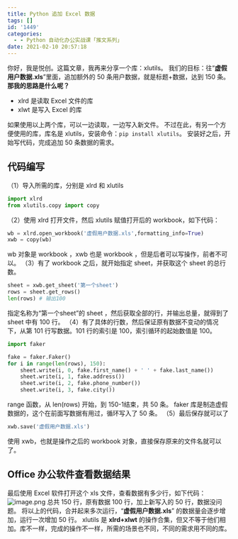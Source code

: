```yaml
---
title: Python 追加 Excel 数据
tags: []
id: '1449'
categories:
  - - Python 自动化办公实战课「推文系列」
date: 2021-02-10 20:57:18
---
```


你好，我是悦创。这篇文章，我再来分享一个库：xlutils。 我们的目标：往“**虚假用户数据.xls**”里面，追加额外的 50 条用户数据，就是标题+数据，达到 150 条。 **那我的思路是什么呢？**

*   xlrd 是读取 Excel 文件的库
*   xlwt 是写入 Excel 的库

如果使用以上两个库，可以一边读取，一边写入新文件。 不过在此，有另一个方便使用的库，库名是 xlutils，安装命令：`pip install xlutils`。 安装好之后，开始写代码，完成追加 50 条数据的需求。

## 代码编写

（1）导入所需的库，分别是 xlrd 和 xlutils

```python
import xlrd
from xlutils.copy import copy
```

（2）使用 xlrd 打开文件，然后 xlutils 赋值打开后的 workbook，如下代码：

```python
wb = xlrd.open_workbook('虚假用户数据.xls',formatting_info=True)
xwb = copy(wb)
```

wb 对象是 workbook ，xwb 也是 workbook ，但是后者可以写操作，前者不可以。 （3）有了 workbook 之后，就开始指定 sheet，并获取这个 sheet 的总行数。

```python
sheet = xwb.get_sheet('第一个sheet')
rows = sheet.get_rows()
len(rows) # 输出100
```

指定名称为“第一个sheet”的 sheet ，然后获取全部的行，并输出总量，就得到了 sheet 中有 100 行。 （4）有了具体的行数，然后保证原有数据不变动的情况下，从第 101 行写数据。101 行的索引是 100，索引循环的起始数值是 100。

```python
import faker

fake = faker.Faker()
for i in range(len(rows), 150):
    sheet.write(i, 0, fake.first_name() + ' ' + fake.last_name())
    sheet.write(i, 1, fake.address())
    sheet.write(i, 2, fake.phone_number())
    sheet.write(i, 3, fake.city())
```

range 函数，从 len(rows) 开始，到 150-1结束，共 50 条。 faker 库是制造虚假数据的，这个在前面写数据有用过，循环写入了 50 条。 （5）最后保存就可以了

```python
xwb.save('虚假用户数据.xls')
```

使用 xwb，也就是操作之后的 workbook 对象，直接保存原来的文件名就可以了。

## Office 办公软件查看数据结果

最后使用 Excel 软件打开这个 xls 文件，查看数据有多少行，如下代码： ![image.png](https://img-blog.csdnimg.cn/img_convert/0ebded265a8e24232b8dbaef00ab4a59.png) 总共 150 行，原有数据 100 行，加上新写入的 50 行，数据没问题。 将以上的代码，合并起来多次运行，“**虚假用户数据.xls**” 的数据量会逐步增加，运行一次增加 50 行。 xlutils 是 **xlrd+xlwt** 的操作合集，但又不等于他们相加。库不一样，完成的操作不一样，所需的场景也不同，不同的需求用不同的库。
